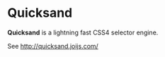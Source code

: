 Quicksand
=========

**Quicksand** is a lightning fast CSS4 selector engine.

See http://quicksand.joijs.com/
